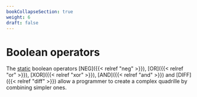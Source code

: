```yaml
---
bookCollapseSection: true
weight: 6
draft: false
---
```


# Boolean operators

The [static](https://developer.mozilla.org/en-US/docs/Glossary/Static_method) boolean operators [NEG]({{< relref "neg" >}}), [OR]({{< relref "or" >}}), [XOR]({{< relref "xor" >}}), [AND]({{< relref "and" >}}) and [DIFF]({{< relref "diff" >}}) allow a programmer to create a complex quadrille by combining simpler ones.